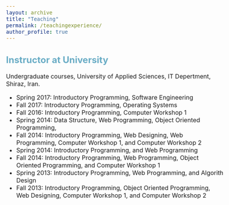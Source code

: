 ```yaml
---
layout: archive
title: "Teaching"
permalink: /teachingexperience/
author_profile: true
---
```

<style type="text/css">
  body{
  font-size: 12pt;
}
   ##{
  color: #69ACC5;
}
  h2{
  color: #69ACC5;
}
</style>

## Instructor at University
Undergraduate courses, University of Applied Sciences, IT Depertment, Shiraz, Iran.

* Spring 2017: Introductory Programming, Software Engineering
* Fall 2017: Introductory Programming, Operating Systems 
* Fall 2016: Introductory Programming, Computer Workshop 1 
* Spring 2014: Data Structure, Web Programming, Object Oriented Programming,
* Fall 2014: Introductory Programming, Web Designing, Web Programming, Computer Workshop 1, and Computer Workshop 2 
* Spring 2014: Introductory Programming, and Web Programming
* Fall 2014: Introductory Programming, Web Programming, Object Oriented Programming, and Computer Workshop 1
* Spring 2013: Introductory Programming, Web Programming, and Algorith Design 
* Fall 2013: Introductory Programming, Object Oriented Programming, Web Designing, Computer Workshop 1, and Computer Workshop 2 
